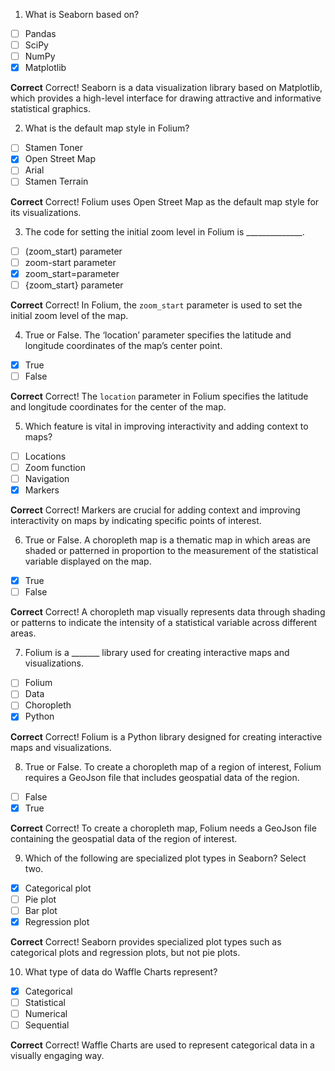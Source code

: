 1. What is Seaborn based on?

- [ ] Pandas
- [ ] SciPy
- [ ] NumPy 
- [x] Matplotlib 

**Correct**
Correct! Seaborn is a data visualization library based on Matplotlib, which provides a high-level interface for drawing attractive and informative statistical graphics.

2. What is the default map style in Folium?

- [ ] Stamen Toner 
- [x] Open Street Map 
- [ ] Arial
- [ ] Stamen Terrain

**Correct**
Correct! Folium uses Open Street Map as the default map style for its visualizations.

3. The code for setting the initial zoom level in Folium is ______________.

- [ ] (zoom_start) parameter
- [ ] zoom-start parameter
- [x] zoom_start=parameter
- [ ] {zoom_start} parameter

**Correct**
Correct! In Folium, the `zoom_start` parameter is used to set the initial zoom level of the map.

4. True or False. The ‘location’ parameter specifies the latitude and longitude coordinates of the map’s center point.

- [x] True
- [ ] False

**Correct**
Correct! The `location` parameter in Folium specifies the latitude and longitude coordinates for the center of the map.

5. Which feature is vital in improving interactivity and adding context to maps?

- [ ] Locations
- [ ] Zoom function
- [ ] Navigation
- [x] Markers

**Correct**
Correct! Markers are crucial for adding context and improving interactivity on maps by indicating specific points of interest.

6. True or False. A choropleth map is a thematic map in which areas are shaded or patterned in proportion to the measurement of the statistical variable displayed on the map.

- [x] True
- [ ] False

**Correct**
Correct! A choropleth map visually represents data through shading or patterns to indicate the intensity of a statistical variable across different areas.

7. Folium is a _______ library used for creating interactive maps and visualizations.

- [ ] Folium
- [ ] Data
- [ ] Choropleth
- [x] Python

**Correct**
Correct! Folium is a Python library designed for creating interactive maps and visualizations.

8. True or False. To create a choropleth map of a region of interest, Folium requires a GeoJson file that includes geospatial data of the region.

- [ ] False
- [x] True 

**Correct**
Correct! To create a choropleth map, Folium needs a GeoJson file containing the geospatial data of the region of interest.

9. Which of the following are specialized plot types in Seaborn? Select two.

- [x] Categorical plot
- [ ] Pie plot
- [ ] Bar plot
- [x] Regression plot

**Correct**
Correct! Seaborn provides specialized plot types such as categorical plots and regression plots, but not pie plots.

10. What type of data do Waffle Charts represent?

- [x] Categorical
- [ ] Statistical 
- [ ] Numerical
- [ ] Sequential 

**Correct**
Correct!  Waffle Charts are used to represent categorical data in a visually engaging way.